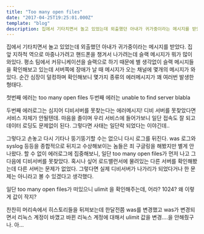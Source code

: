 ```yaml
---
title: "Too many open files"
date: "2017-04-25T19:25:01.000Z"
template: "blog"
description: 집에서 기타치면서 놀고 있었는데 외출했던 아내가 귀가중이라는 메시지를 받았다. 집 앞 지하척 역으로 마중나가려고 핸드폰을 챙겨서 나가려는데 슬랙 메시지가 뭐가 많이 와있다...
---
```


집에서 기타치면서 놀고 있었는데 외출했던 아내가 귀가중이라는 메시지를 받았다. 집 앞 지하척 역으로 마중나가려고 핸드폰을 챙겨서 나가려는데 슬랙 메시지가 뭐가 많이 와있다. 평소 팀에서 커뮤니케이션을 슬랙으로 하기 때문에 별 생각없이 슬랙 메시지들을 확인해보고 있는데 서버쪽에 장애가 날 때 메시지가 오는 채널에 몇개의 메시지가 와있다. 순간 심장이 덜컹하며 확인해보니 몇가지 종류의 에러메시지가 꽤 여러번 발생한 형태다.

첫번째 에러는 too many open files
두번째 에러는 unable to find server blabla

두번째 에러로그는 심지어 디비서버를 못찾는다는 에러메시지!
디비 서버를 못찾았다면 서비스 자체가 안될텐데.
마음을 졸이며 우리 서비스에 들어가보니 일단 접속도 잘 되고 데이터 로딩도 문제없이 된다. 그렇다면 사태는 일단락 되었다는 이야긴데..

그렇다고 손놓고 다시 기타나 뚱기뚱기할 수는 없으니 다시 로그를 뒤진다. was 로그와 syslog 등등을 종합적으로 뒤지고 수상해보이는 놈들은 죄 구글링을 해봤지만 별게 안나왔다.
할 수 없이 에러로그에 집중해보니, 일단 too many open files가 먼저 나고 그 다음에 디비서버를 못찾았다. 혹시나 싶어 로드밸런서에 물려있는 다른 서버를 확인해봤는데 다른 서버는 문제가 없었다. 그렇다면 실제 디비서버가 나가리가 되었다거나 한 문제는 아니라고 볼 수 있겠다고 생각했다. 

일단 too many open files가 떠있으니 ulimit 을 확인해주는데, 어라? 1024? 왜 이렇게 값이 작지?

찬찬히 머리속에서 히스토리들을 뒤져보는데 한달전쯤 was를 변경했고 was가 변경되면서 리눅스 계정이 바꼈고 바뀐 리눅스 계정에 대해서 ulimit 값을 변경....을 안해줬구나. 아...

